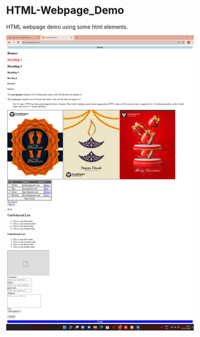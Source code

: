 # HTML-Webpage_Demo
HTML webpage demo using some html elements.

<img src="https://github.com/ishika1011/HTML-Webpage_Demo/blob/main/output.png" >
